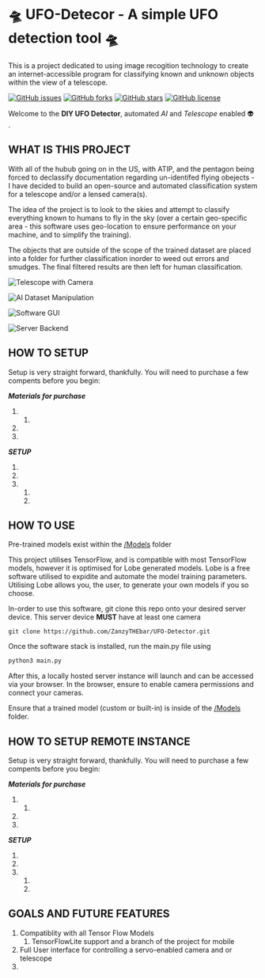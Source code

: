 # 🛸 UFO-Detecor - A simple UFO detection tool 🛸

 This is a project dedicated to using image recogition technology to create an internet-accessible program for classifying known and unknown objects within the view of a telescope.

[![GitHub issues](https://img.shields.io/github/issues/ZanzyTHEbar/UFO-Detecor?style=plastic)](https://github.com/ZanzyTHEbar/UFO-Detecor/issues) [![GitHub forks](https://img.shields.io/github/forks/ZanzyTHEbar/UFO-Detecor?style=plastic)](https://github.com/ZanzyTHEbar/UFO-Detecor/network) [![GitHub stars](https://img.shields.io/github/stars/ZanzyTHEbar/UFO-Detecor?style=plastic)](https://github.com/ZanzyTHEbar/UFO-Detecor/stargazers) [![GitHub license](https://img.shields.io/github/license/ZanzyTHEbar/UFO-Detecor?style=plastic)](https://github.com/ZanzyTHEbar/UFO-Detecor/blob/main/LICENSE)

Welcome to the **DIY UFO Detector**, automated *AI* and *Telescope* enabled :alien: .

## WHAT IS THIS PROJECT

With all of the hubub going on in the US, with ATIP, and the pentagon being forced to declassify documentation regarding un-identifed flying obejects - I have decided to build an open-source and automated classification system for a telescope and/or a lensed camera(s).

The idea of the project is to look to the skies and attempt to classify everything known to humans to fly in the sky (over a certain geo-specific area - this software uses geo-location to ensure performance on your machine, and to simplify the training).

The objects that are outside of the scope of the trained dataset are placed into a folder for further classification inorder to weed out errors and smudges. The final filtered results are then left for human classification.

![Telescope with Camera]()

![AI Dataset Manipulation]()

![Software GUI]()

![Server Backend]()

## HOW TO SETUP

Setup is very straight forward, thankfully. You will need to purchase a few compents before you begin:

__*Materials for purchase*__

1. 
   1. 
2. 
3. 

__*SETUP*__

1. 
2. 
3. 
   1. 
   2. 

## HOW TO USE

Pre-trained models exist within the [/Models](https://github.com/ZanzyTHEbar/UFO-Detector/tree/main/UFO-Detector/model) folder

This project utilises TensorFlow, and is compatible with most TensorFlow models, however it is optimised for Lobe generated models. 
Lobe is a free software utilised to expidite and automate the model training parameters. Utilising Lobe allows you, the user, to generate your own models
if you so choose. 

In-order to use this software, git clone this repo onto your desired server device. This server device **MUST** have at least one camera 
 
```shell
git clone https://github.com/ZanzyTHEbar/UFO-Detector.git 
```
Once the software stack is installed, run the main.py file using 

```python
python3 main.py
```

After this, a locally hosted server instance will launch and can be accessed via your browser. In the browser, ensure to enable camera permissions and connect your cameras. 

Ensure that a trained model (custom or built-in) is inside of the [/Models](https://github.com/ZanzyTHEbar/UFO-Detector/tree/main/UFO-Detector/model) folder. 


 
## HOW TO SETUP REMOTE INSTANCE

Setup is very straight forward, thankfully. You will need to purchase a few compents before you begin:

__*Materials for purchase*__

1. 
   1. 
2. 
3. 

__*SETUP*__

1. 
2. 
3. 
   1. 
   2. 

## GOALS AND FUTURE FEATURES
1. Compatiblity with all Tensor Flow Models
   1. TensorFlowLite support and a branch of the project for mobile
2. Full User interface for controlling a servo-enabled camera and or telescope
3. 

